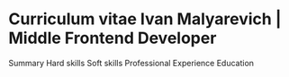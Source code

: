 # Curriculum vitae Ivan Malyarevich | Middle Frontend Developer

Summary
Hard skills
Soft skills
Professional Experience
Education
